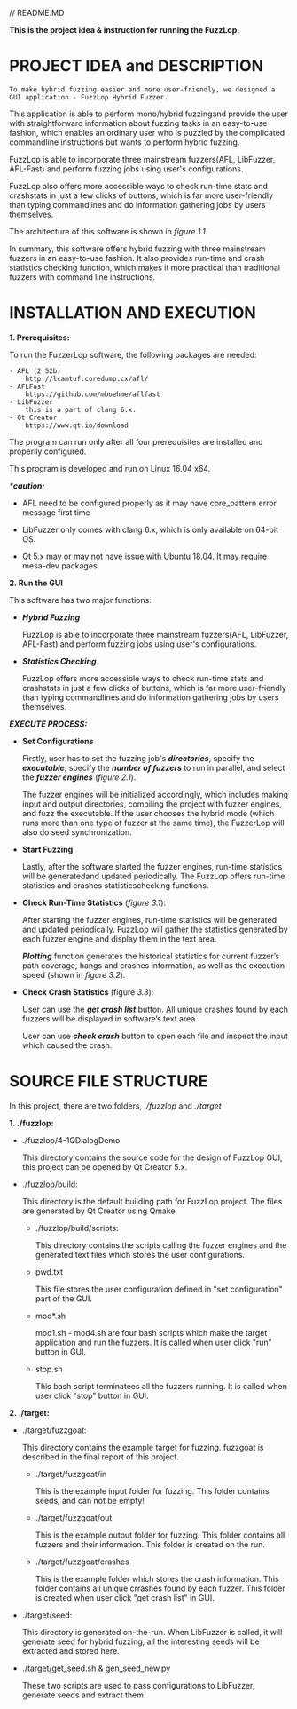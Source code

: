 // README.MD

**This is the project idea & instruction for running the FuzzLop.**

# **PROJECT IDEA and DESCRIPTION**

	To make hybrid fuzzing easier and more user-friendly, we designed a GUI application - FuzzLop Hybrid Fuzzer.
	
This application is able to perform mono/hybrid fuzzingand provide the user with straightforward information about fuzzing tasks in an easy-to-use fashion, which enables an ordinary user who is puzzled by the complicated commandline instructions but wants to perform hybrid fuzzing.
	
FuzzLop is able to incorporate three mainstream fuzzers(AFL, LibFuzzer, AFL-Fast) and perform fuzzing jobs using user's configurations.
	
FuzzLop also offers more accessible ways to check run-time stats and crashstats in just a few clicks of buttons, which is far more user-friendly than typing commandlines and do information gathering jobs by users themselves.

The architecture of this software is shown in *figure 1.1*.

In summary, this software offers hybrid fuzzing with three mainstream fuzzers in an easy-to-use fashion. It also provides run-time and crash statistics checking function, which makes it more practical than traditional fuzzers with command line instructions. 


# **INSTALLATION AND EXECUTION**

**1. Prerequisites:**

To run the FuzzerLop software, the following packages are needed:

	- AFL (2.52b)
		http://lcamtuf.coredump.cx/afl/
	- AFLFast
		https://github.com/mboehme/aflfast
	- LibFuzzer
		this is a part of clang 6.x.
	- Qt Creator
		https://www.qt.io/download

The program can run only after all four prerequisites are installed and properlly configured.

This program is developed and run on Linux 16.04 x64.

_***caution:**_

- AFL need to be configured properly as it may have core_pattern error message first time

- LibFuzzer only comes with clang 6.x, which is only available on 64-bit OS.

- Qt 5.x may or may not have issue with Ubuntu 18.04. It may require mesa-dev packages.

**2. Run the GUI**

This software has two major functions:
	
- ***Hybrid Fuzzing***

	FuzzLop is able to incorporate three mainstream fuzzers(AFL, LibFuzzer, AFL-Fast) and perform fuzzing jobs using user's configurations.
	
- ***Statistics Checking***

	FuzzLop offers more accessible ways to check run-time stats and crashstats in just a few clicks of buttons, which is far more user-friendly than typing commandlines and do information gathering jobs by users themselves.


***EXECUTE PROCESS:***
	
- **Set Configurations**

	Firstly, user has to set the fuzzing job's ***directories***, specify the ***executable***, specify the ***number of fuzzers*** to run in parallel, and select the ***fuzzer engines*** (*figure 2.1*).
	
	
	
	The fuzzer engines will be initialized accordingly, which includes making input and output directories, compiling the project with fuzzer engines, and fuzz the executable. If the user chooses the hybrid mode (which runs more than one type of fuzzer at the same time), the FuzzerLop will also do seed synchronization.

- **Start Fuzzing**

	Lastly, after the software started the fuzzer engines, run-time statistics will be generatedand updated periodically. The FuzzLop offers run-time statistics and crashes statisticschecking functions.

- **Check Run-Time Statistics** (*figure 3.1*):
	
	After starting the fuzzer engines, run-time statistics will be generated and updated periodically. FuzzLop will gather the statistics generated by each fuzzer engine and display them in the text area. 

	***Plotting*** function generates the historical statistics for current fuzzer’s path coverage, hangs and crashes information, as well as the execution speed (shown in *figure 3.2*).
	
	
	

- **Check Crash Statistics** (figure *3.3*):

	User can use the ***get crash list*** button. All unique crashes found by each fuzzers will be displayed in software’s text area.

	User can use ***check crash*** button to open each file and inspect the input which caused the crash.
	
	
	

# **SOURCE FILE STRUCTURE**

In this project, there are two folders, *./fuzzlop* and *./target*

**1. ./fuzzlop:**

- ./fuzzlop/4-1QDialogDemo

	This directory contains the source code for the design of FuzzLop GUI, this project can be opened by Qt Creator 5.x.

- ./fuzzlop/build:

	This directory is the default building path for FuzzLop project. The files are generated by Qt Creator using Qmake.

	- ./fuzzlop/build/scripts:
	
		This directory contains the scripts calling the fuzzer engines and the generated text files which stores the user configurations.
	
	- pwd.txt
		
		This file stores the user configuration defined in "set configuration" part of the GUI.
			
	- mod*.sh
		
		mod1.sh - mod4.sh are four bash scripts which make the target application and run the fuzzers. It is called when user click "run" button in GUI.
			
	- stop.sh
		
		This bash script terminatees all the fuzzers running. It is called when user click "stop" button in GUI.


**2. ./target:**

- ./target/fuzzgoat:
	
	This directory contains the example target for fuzzing. fuzzgoat is described in the final report of this project.

	- ./target/fuzzgoat/in

		This is the example input folder for fuzzing. This folder contains seeds, and can not be empty!

	- ./target/fuzzgoat/out

		This is the example output folder for fuzzing. This folder contains all fuzzers and their information. This folder is created on the run.

	- ./target/fuzzgoat/crashes

		This is the example folder which stores the crash information. This folder contains all unique crrashes found by each fuzzer. This folder is created when user click "get crash list" in GUI.
		

- ./target/seed:

	This directory is generated on-the-run. When LibFuzzer is called, it will generate seed for hybrid fuzzing, all the interesting seeds will be extracted and stored here.


- ./target/get_seed.sh & gen_seed_new.py

	These two scripts are used to pass configurations to LibFuzzer, generate seeds and extract them.
